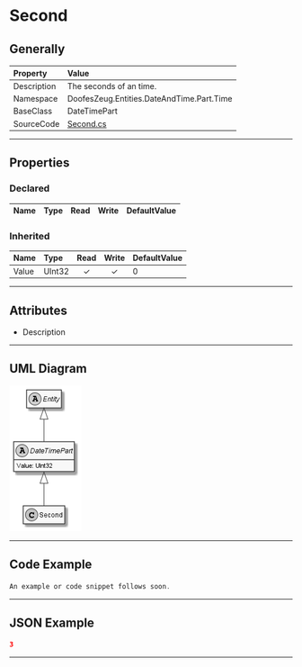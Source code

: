 ﻿# Second

## Generally

|Property|Value|
|:-|:-|
|Description|The seconds of an time.|
|Namespace|DoofesZeug.Entities.DateAndTime.Part.Time|
|BaseClass|DateTimePart|
|SourceCode|[Second.cs](../../../../DoofesZeug.Library/Src/Entities/DateAndTime/Part/Time/Second.cs)|

---

## Properties

### Declared

|Name|Type|Read|Write|DefaultValue|
|:---|:---|:--:|:---:|:-----------|

### Inherited

|Name|Type|Read|Write|DefaultValue|
|:---|:---|:--:|:---:|:-----------|
|Value|UInt32|&#x2713;|&#x2713;|0|

---

## Attributes

- Description

---

## UML Diagram

![Second.png](./Second.png "Second")

---

## Code Example

```cs
An example or code snippet follows soon.
```

---

## JSON Example

```json
3
```

---

